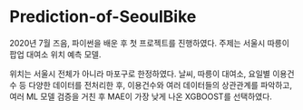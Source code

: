 # Prediction-of-SeoulBike

2020년 7월 즈음, 파이썬을 배운 후 첫 프로젝트를 진행하였다.
주제는 서울시 따릉이 팝업 대여소 위치 예측 모델.

위치는 서울시 전체가 아니라 마포구로 한정하였다.
날씨, 따릉이 대여소, 요일별 이용건수 등 다양한 데이터를 전처리한 후,
이용건수와 여러 데이터들의 상관관계를 파악하고, 여러 ML 모델 검증을 거친 후 MAE이 가장 낮게 나온 XGBOOST를 선택하였다.


